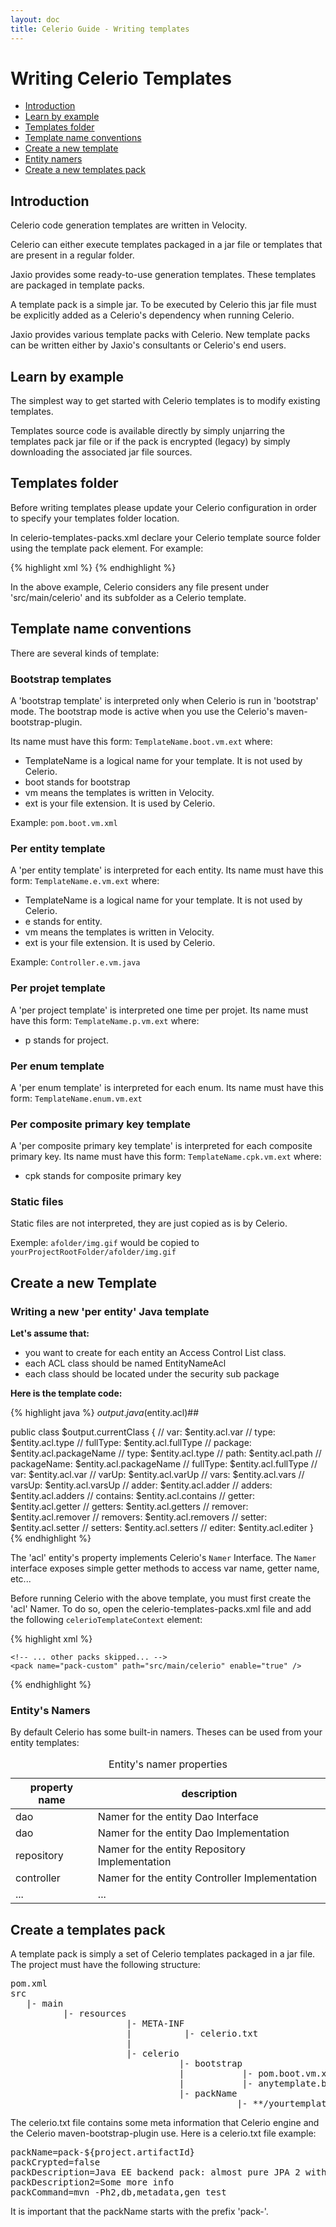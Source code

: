 ```yaml
---
layout: doc
title: Celerio Guide - Writing templates
---
```


Writing Celerio Templates
=========================

* [Introduction](#intro)
* [Learn by example](#learn-by-example)
* [Templates folder](#templates-folder)
* [Template name conventions](#template-name-conventions)
* [Create a new template](#create-new-template)
* [Entity namers](#entity-namers)
* [Create a new templates pack](#create-templates-pack)


<a name="intro"></a>
Introduction
------------

Celerio code generation templates are written in Velocity.

Celerio can either execute templates packaged in a jar file or templates that are present in a regular folder.

Jaxio provides some ready-to-use generation templates.
These templates are packaged in template packs.

A template pack is a simple jar. To be executed by Celerio this jar file must be explicitly added
as a Celerio's dependency when running Celerio.

Jaxio provides various template packs with Celerio. New template packs can be
written either by Jaxio's consultants or Celerio's end users.

<a name="learn-by-example"></a>
Learn by example
----------------

The simplest way to get started with Celerio templates is to modify existing templates.

Templates source code is available directly by simply unjarring the templates pack jar file
or if the pack is encrypted (legacy) by simply downloading the associated jar file sources.

<a name="templates-folder"></a>
Templates folder
----------------
Before writing templates please update your Celerio configuration in order to specify your templates folder location.

In celerio-templates-packs.xml declare your Celerio template source folder using the template pack element.
For example:

{% highlight xml %}
<packs>
	<!-- ... other packs skipped... -->
	<pack name="pack-custom" path="src/main/celerio" enable="true" />
</packs>
{% endhighlight %}

In the above example, Celerio considers any file present under 'src/main/celerio' and its subfolder as a Celerio template.
  
<a name="template-name-conventions"></a>
Template name conventions
-------------------------

There are several kinds of template:

### Bootstrap templates

A 'bootstrap template' is interpreted only when Celerio is run in 'bootstrap' mode.
The bootstrap mode is active when you use the Celerio's maven-bootstrap-plugin.

Its name must have this form: `TemplateName.boot.vm.ext` where:

* TemplateName is a logical name for your template. It is not used by Celerio.
* boot stands for bootstrap
* vm means the templates is written in Velocity.
* ext is your file extension. It is used by Celerio.

Example: `pom.boot.vm.xml`

### Per entity template

A 'per entity template' is interpreted for each entity.
Its name must have this form: `TemplateName.e.vm.ext` where:

* TemplateName is a logical name for your template. It is not used by Celerio.
* e stands for entity.
* vm means the templates is written in Velocity.
* ext is your file extension. It is used by Celerio.

Example: `Controller.e.vm.java`

### Per projet template

A 'per project template' is interpreted one time per projet.
Its name must have this form: `TemplateName.p.vm.ext` where:

* p stands for project.

### Per enum template

A 'per enum template' is interpreted for each enum.
Its name must have this form: `TemplateName.enum.vm.ext`

### Per composite primary key template

A 'per composite primary key template' is interpreted for each composite primary key.
Its name must have this form: `TemplateName.cpk.vm.ext` where:

* cpk stands for composite primary key

### Static files

Static files are not interpreted, they are just copied as is by Celerio.

Exemple: `afolder/img.gif` would be copied to `yourProjectRootFolder/afolder/img.gif` 

<a name="create-new-template"></a>
Create a new Template
----------------------

### Writing a new 'per entity' Java template

**Let's assume that:**

* you want to create for each entity an Access Control List class.
* each ACL class should be named EntityNameAcl
* each class should be located under the security sub package

**Here is the template code:**

{% highlight java %}
$output.java($entity.acl)##

public class $output.currentClass {
    // var: $entity.acl.var
    // type: $entity.acl.type
    // fullType: $entity.acl.fullType
    // package: $entity.acl.packageName
	// type: $entity.acl.type
	// path: $entity.acl.path
	// packageName: $entity.acl.packageName
	// fullType: $entity.acl.fullType
	// var: $entity.acl.var
	// varUp: $entity.acl.varUp
	// vars: $entity.acl.vars
	// varsUp: $entity.acl.varsUp
	// adder: $entity.acl.adder
	// adders: $entity.acl.adders
	// contains: $entity.acl.contains
	// getter: $entity.acl.getter
	// getters: $entity.acl.getters
	// remover: $entity.acl.remover
	// removers: $entity.acl.removers
	// setter: $entity.acl.setter
	// setters: $entity.acl.setters
	// editer: $entity.acl.editer
}
{% endhighlight %}

The 'acl' entity's property implements Celerio's `Namer` Interface.
The `Namer` interface exposes simple getter methods to access var name, getter name, etc...

Before running Celerio with the above template, you must first create the 'acl' Namer.
To do so, open the celerio-templates-packs.xml file and add the following `celerioTemplateContext` element:

{% highlight xml %}
<packs>
	<celerioTemplateContext>
		<entityContextProperties>
			<entityContextProperty property="acl" subPackage="security" suffix="Acl"/>
		</entityContextProperties>			
	</celerioTemplateContext>

	<!-- ... other packs skipped... -->
	<pack name="pack-custom" path="src/main/celerio" enable="true" />
</packs>
{% endhighlight %}

<a name="entity-namers"></a>
### Entity's Namers

By default Celerio has some built-in namers. Theses can be used from your entity templates:

<table class="table table-bordered table-striped">
	<caption>Entity's namer properties</caption>
	<thead>
	<tr>
		<th>property name</th>
		<th>description</th>
	</tr>
	</thead>
	<tbody>	
	<tr>
		<td>dao</td>
		<td>Namer for the entity Dao Interface</td>
	</tr>
	<tr>
		<td>dao</td>
		<td>Namer for the entity Dao Implementation</td>
	</tr>
	<tr>
		<td>repository</td>
		<td>Namer for the entity Repository Implementation</td>
	</tr>
	<tr>
		<td>controller</td>
		<td>Namer for the entity Controller Implementation</td>
	</tr>
		<td>...</td>
		<td>...</td>
	</tr>
	</tbody>
</table>	

<a name="create-templates-pack"></a>
Create a templates pack
-----------------------

A template pack is simply a set of Celerio templates packaged in a jar file.
The project must have the following structure:   

<pre>
pom.xml
src
   |- main
          |- resources
                      |- META-INF
                      |          |- celerio.txt
                      |       
                      |- celerio
                                |- bootstrap
                                |           |- pom.boot.vm.xml
                                |           |- anytemplate.boot.vm.xml
                                |- packName
                                           |- **/yourtemplate.e.vm.java
</pre>

The celerio.txt file contains some meta information that Celerio engine and the Celerio maven-bootstrap-plugin use.
Here is a celerio.txt file example:

<pre>
packName=pack-${project.artifactId}
packCrypted=false
packDescription=Java EE backend pack: almost pure JPA 2 with Hibernate 4. No Spring at all. CDI.
packDescription2=Some more info
packCommand=mvn -Ph2,db,metadata,gen test
</pre>

It is important that the packName starts with the prefix 'pack-'.
